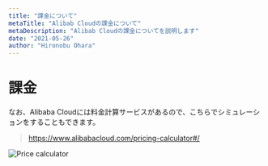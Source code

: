 ```yaml
---
title: "課金について"
metaTitle: "Alibab Cloudの課金について"
metaDescription: "Alibab Cloudの課金についてを説明します"
date: "2021-05-26"
author: "Hironobu Ohara"
---
```




# 課金


なお、Alibaba Cloudには料金計算サービスがあるので、こちらでシミュレーションをすることもできます。


> https://www.alibabacloud.com/pricing-calculator#/

![Price calculator](https://raw.githubusercontent.com/ohiro18/technical.site/master/content/advisory/images/5.1.PNG "Price calculator")


